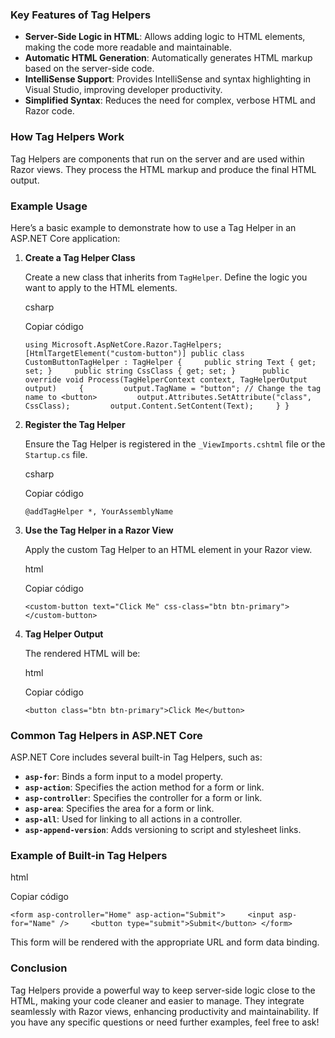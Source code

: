 ### Key Features of Tag Helpers

- **Server-Side Logic in HTML**: Allows adding logic to HTML elements, making the code more readable and maintainable.
- **Automatic HTML Generation**: Automatically generates HTML markup based on the server-side code.
- **IntelliSense Support**: Provides IntelliSense and syntax highlighting in Visual Studio, improving developer productivity.
- **Simplified Syntax**: Reduces the need for complex, verbose HTML and Razor code.

### How Tag Helpers Work

Tag Helpers are components that run on the server and are used within Razor views. They process the HTML markup and produce the final HTML output.

### Example Usage

Here’s a basic example to demonstrate how to use a Tag Helper in an ASP.NET Core application:

1. **Create a Tag Helper Class**
    
    Create a new class that inherits from `TagHelper`. Define the logic you want to apply to the HTML elements.
    
    csharp
    
    Copiar código
    
    `using Microsoft.AspNetCore.Razor.TagHelpers;  [HtmlTargetElement("custom-button")] public class CustomButtonTagHelper : TagHelper {     public string Text { get; set; }     public string CssClass { get; set; }      public override void Process(TagHelperContext context, TagHelperOutput output)     {         output.TagName = "button"; // Change the tag name to <button>         output.Attributes.SetAttribute("class", CssClass);         output.Content.SetContent(Text);     } }`
    
2. **Register the Tag Helper**
    
    Ensure the Tag Helper is registered in the `_ViewImports.cshtml` file or the `Startup.cs` file.
    
    csharp
    
    Copiar código
    
    `@addTagHelper *, YourAssemblyName`
    
3. **Use the Tag Helper in a Razor View**
    
    Apply the custom Tag Helper to an HTML element in your Razor view.
    
    html
    
    Copiar código
    
    `<custom-button text="Click Me" css-class="btn btn-primary"></custom-button>`
    
4. **Tag Helper Output**
    
    The rendered HTML will be:
    
    html
    
    Copiar código
    
    `<button class="btn btn-primary">Click Me</button>`
    

### Common Tag Helpers in ASP.NET Core

ASP.NET Core includes several built-in Tag Helpers, such as:

- **`asp-for`**: Binds a form input to a model property.
- **`asp-action`**: Specifies the action method for a form or link.
- **`asp-controller`**: Specifies the controller for a form or link.
- **`asp-area`**: Specifies the area for a form or link.
- **`asp-all`**: Used for linking to all actions in a controller.
- **`asp-append-version`**: Adds versioning to script and stylesheet links.

### Example of Built-in Tag Helpers

html

Copiar código

`<form asp-controller="Home" asp-action="Submit">     <input asp-for="Name" />     <button type="submit">Submit</button> </form>`

This form will be rendered with the appropriate URL and form data binding.

### Conclusion

Tag Helpers provide a powerful way to keep server-side logic close to the HTML, making your code cleaner and easier to manage. They integrate seamlessly with Razor views, enhancing productivity and maintainability. If you have any specific questions or need further examples, feel free to ask!